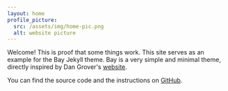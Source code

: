 ```yaml
---
layout: home
profile_picture:
  src: /assets/img/home-pic.png
  alt: website picture
---
```


<p>
  Welcome! This is proof that some things work. This site serves as an example for the Bay Jekyll theme. Bay is a very simple and minimal theme, directly inspired by Dan Grover's <a href="http://dangrover.com">website</a>.
</p>

<p>
  You can find the source code and the instructions on <a href="https://github.com/eliottvincent/bay">GitHub</a>.
</p>
